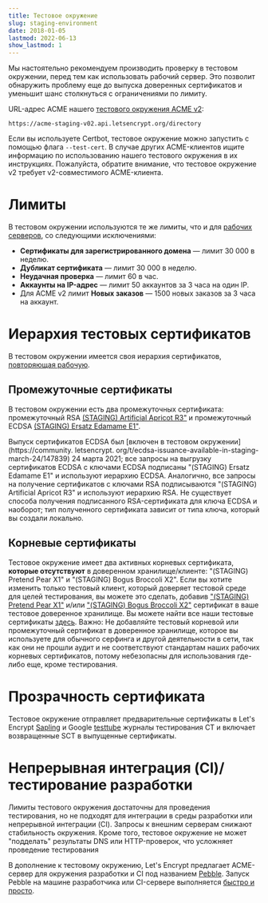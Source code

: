 ```yaml
---
title: Тестовое окружение
slug: staging-environment
date: 2018-01-05
lastmod: 2022-06-13
show_lastmod: 1
---
```



Мы настоятельно рекомендуем производить проверку в тестовом окружении, перед тем как использовать рабочий сервер. Это позволит обнаружить проблему еще до выпуска доверенных сертификатов и уменьшит шанс столкнуться с ограничениями по лимиту.

URL-адрес ACME нашего [тестового окружения ACME v2](https://community.letsencrypt.org/t/staging-endpoint-for-acme-v2/49605):

`https://acme-staging-v02.api.letsencrypt.org/directory`

Если вы используете Certbot, тестовое окружение можно запустить с помощью флага `--test-cert`. В случае других ACME-клиентов ищите информацию по использованию нашего тестового окружения в их инструкциях. Пожалуйста, обратите внимание, что тестовое окружение v2 требует v2-совместимого ACME-клиента.

# Лимиты

В тестовом окружении используются те же лимиты, что и для [рабочих серверов](/docs/rate-limits), со следующими исключениями:

* **Сертификаты для зарегистрированного домена** &mdash; лимит 30 000 в неделю.
* **Дубликат сертификата** &mdash; лимит 30 000 в неделю.
* **Неудачная проверка** &mdash; лимит 60 в час.
* **Аккаунты на IP-адрес** &mdash; лимит 50 аккаунтов за 3 часа на один IP.
* Для ACME v2 лимит **Новых заказов** — 1500 новых заказов за 3 часа на аккаунт.

# Иерархия тестовых сертификатов

В тестовом окружении имеется своя иерархия сертификатов, [повторяющая рабочую](/certificates).

## Промежуточные сертификаты

В тестовом окружении есть два промежуточных сертификата: промежуточный RSA [(STAGING) Artificial Apricot R3"](/certs/staging/letsencrypt-stg-int-r3.pem) и промежуточный ECDSA [(STAGING) Ersatz Edamame E1"](/certs/staging/letsencrypt-stg-int-e1.pem).

Выпуск сертификатов ECDSA был [включен в тестовом окружении](https://community. letsencrypt. org/t/ecdsa-issuance-available-in-staging-march-24/147839) 24 марта 2021; все запросы на выгрузку сертификатов ECDSA с ключами ECDSA подписаны "(STAGING) Ersatz Edamame E1" и используют иерархию ECDSA. Аналогично, все запросы на получение сертификатов с ключами RSA подписываются "(STAGING) Artificial Apricot R3" и используют иерархию RSA. Не существует способа получения подписанного RSA-сертификата для ключа ECDSA и наоборот; тип полученного сертификата зависит от типа ключа, который вы создали локально.

## Корневые сертификаты

Тестовое окружение имеет два активных корневых сертификата, **которые отсутствуют** в доверенном хранилище/клиенте: "(STAGING) Pretend Pear X1" и "(STAGING) Bogus Broccoli X2". Если вы хотите изменить только тестовый клиент, который доверяет тестовой среде для целей тестирования, вы можете это сделать, добавив ["(STAGING) Pretend Pear X1"](/certs/staging/letsencrypt-stg-root-x1.pem) и/или ["(STAGING) Bogus Broccoli X2"](/certs/staging/letsencrypt-stg-root-x2.pem) сертификат в ваше тестовое доверенное хранилище. Вы можете найти все наши тестовые сертификаты [здесь](https://github.com/letsencrypt/website/tree/master/static/certs/staging).  Важно: Не добавляйте тестовый корневой или промежуточный сертификат в доверенное хранилище, которое вы используете для обычного серфинга и другой деятельности в сети, так как они не прошли аудит и не соответствуют стандартам наших рабочих корневых сертификатов, потому небезопасны для использования где-либо еще, кроме тестирования.

# Прозрачность сертификата

Тестовое окружение отправляет предварительные сертификаты в Let's Encrypt [Sapling](/docs/ct-logs) и Google [testtube](http://www.certificate-transparency.org/known-logs#TOC-Test-Logs) журналы тестирования CT и включает возвращенные SCT в выпущенные сертификаты.

# Непрерывная интеграция (CI)/тестирование разработки

Лимиты тестового окружения достаточны для проведения тестирования, но не подходят для интеграции в среды разработки или непрерывной интеграции (CI). Запросы к внешним серверам снижают стабильность окружения. Кроме того, тестовое окружение не может "подделать" результаты DNS или HTTP-проверок, что усложняет проведение тестирования

В дополнение к тестовому окружению, Let's Encrypt предлагает ACME-сервер для окружения разработки и CI под названием [Pebble](https://github.com/letsencrypt/pebble). Запуск Pebble на машине разработчика или CI-сервере выполняется [быстро и просто](https://github.com/letsencrypt/pebble#docker).
